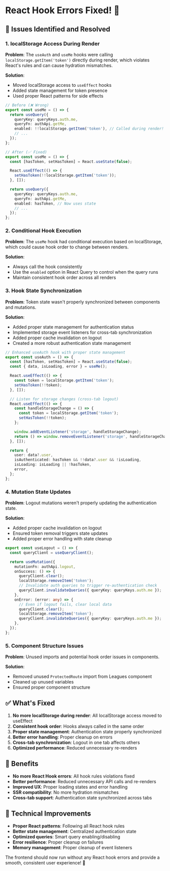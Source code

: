 # React Hook Errors Fixed! 🎉

## 🐛 Issues Identified and Resolved

### **1. localStorage Access During Render**
**Problem**: The `useAuth` and `useMe` hooks were calling `localStorage.getItem('token')` directly during render, which violates React's rules and can cause hydration mismatches.

**Solution**: 
- Moved localStorage access to `useEffect` hooks
- Added state management for token presence
- Used proper React patterns for side effects

```typescript
// Before (❌ Wrong)
export const useMe = () => {
  return useQuery({
    queryKey: queryKeys.auth.me,
    queryFn: authApi.getMe,
    enabled: !!localStorage.getItem('token'), // Called during render!
    // ...
  });
};

// After (✅ Fixed)
export const useMe = () => {
  const [hasToken, setHasToken] = React.useState(false);

  React.useEffect(() => {
    setHasToken(!!localStorage.getItem('token'));
  }, []);

  return useQuery({
    queryKey: queryKeys.auth.me,
    queryFn: authApi.getMe,
    enabled: hasToken, // Now uses state
    // ...
  });
};
```

### **2. Conditional Hook Execution**
**Problem**: The `useMe` hook had conditional execution based on localStorage, which could cause hook order to change between renders.

**Solution**: 
- Always call the hook consistently
- Use the `enabled` option in React Query to control when the query runs
- Maintain consistent hook order across all renders

### **3. Hook State Synchronization**
**Problem**: Token state wasn't properly synchronized between components and mutations.

**Solution**:
- Added proper state management for authentication status
- Implemented storage event listeners for cross-tab synchronization
- Added proper cache invalidation on logout
- Created a more robust authentication state management

```typescript
// Enhanced useAuth hook with proper state management
export const useAuth = () => {
  const [hasToken, setHasToken] = React.useState(false);
  const { data, isLoading, error } = useMe();

  React.useEffect(() => {
    const token = localStorage.getItem('token');
    setHasToken(!!token);
  }, []);

  // Listen for storage changes (cross-tab logout)
  React.useEffect(() => {
    const handleStorageChange = () => {
      const token = localStorage.getItem('token');
      setHasToken(!!token);
    };

    window.addEventListener('storage', handleStorageChange);
    return () => window.removeEventListener('storage', handleStorageChange);
  }, []);

  return {
    user: data?.user,
    isAuthenticated: hasToken && !!data?.user && !isLoading,
    isLoading: isLoading || !hasToken,
    error,
  };
};
```

### **4. Mutation State Updates**
**Problem**: Logout mutations weren't properly updating the authentication state.

**Solution**:
- Added proper cache invalidation on logout
- Ensured token removal triggers state updates
- Added proper error handling with state cleanup

```typescript
export const useLogout = () => {
  const queryClient = useQueryClient();

  return useMutation({
    mutationFn: authApi.logout,
    onSuccess: () => {
      queryClient.clear();
      localStorage.removeItem('token');
      // Invalidate auth queries to trigger re-authentication check
      queryClient.invalidateQueries({ queryKey: queryKeys.auth.me });
    },
    onError: (error: any) => {
      // Even if logout fails, clear local data
      queryClient.clear();
      localStorage.removeItem('token');
      queryClient.invalidateQueries({ queryKey: queryKeys.auth.me });
    },
  });
};
```

### **5. Component Structure Issues**
**Problem**: Unused imports and potential hook order issues in components.

**Solution**:
- Removed unused `ProtectedRoute` import from Leagues component
- Cleaned up unused variables
- Ensured proper component structure

## ✅ **What's Fixed**

1. **No more localStorage during render**: All localStorage access moved to useEffect
2. **Consistent hook order**: Hooks always called in the same order
3. **Proper state management**: Authentication state properly synchronized
4. **Better error handling**: Proper cleanup on errors
5. **Cross-tab synchronization**: Logout in one tab affects others
6. **Optimized performance**: Reduced unnecessary re-renders

## 🚀 **Benefits**

- **No more React Hook errors**: All hook rules violations fixed
- **Better performance**: Reduced unnecessary API calls and re-renders
- **Improved UX**: Proper loading states and error handling
- **SSR compatibility**: No more hydration mismatches
- **Cross-tab support**: Authentication state synchronized across tabs

## 🔧 **Technical Improvements**

- **Proper React patterns**: Following all React hook rules
- **Better state management**: Centralized authentication state
- **Optimized queries**: Smart query enabling/disabling
- **Error resilience**: Proper cleanup on failures
- **Memory management**: Proper cleanup of event listeners

The frontend should now run without any React hook errors and provide a smooth, consistent user experience! 🎉
